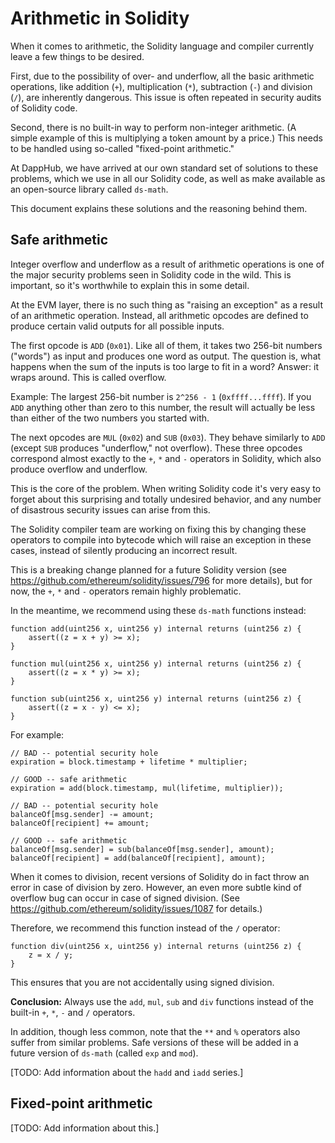 Arithmetic in Solidity
======================

When it comes to arithmetic, the Solidity language and compiler
currently leave a few things to be desired.

First, due to the possibility of over- and underflow, all the basic
arithmetic operations, like addition (`+`), multiplication (`*`),
subtraction (`-`) and division (`/`), are inherently dangerous.
This issue is often repeated in security audits of Solidity code.

Second, there is no built-in way to perform non-integer arithmetic.
(A simple example of this is multiplying a token amount by a price.)
This needs to be handled using so-called "fixed-point arithmetic."

At DappHub, we have arrived at our own standard set of solutions to
these problems, which we use in all our Solidity code, as well as make
available as an open-source library called `ds-math`.

This document explains these solutions and the reasoning behind them.


Safe arithmetic
---------------

Integer overflow and underflow as a result of arithmetic operations is
one of the major security problems seen in Solidity code in the wild.
This is important, so it's worthwhile to explain this in some detail.

At the EVM layer, there is no such thing as "raising an exception" as
a result of an arithmetic operation.  Instead, all arithmetic opcodes
are defined to produce certain valid outputs for all possible inputs.

The first opcode is `ADD` (`0x01`).  Like all of them, it takes two
256-bit numbers ("words") as input and produces one word as output.
The question is, what happens when the sum of the inputs is too large
to fit in a word?  Answer: it wraps around.  This is called overflow.

Example: The largest 256-bit number is `2^256 - 1` (`0xffff...ffff`).
If you `ADD` anything other than zero to this number, the result will
actually be less than either of the two numbers you started with.

The next opcodes are `MUL` (`0x02`) and `SUB` (`0x03`).  They behave
similarly to `ADD` (except `SUB` produces "underflow," not overflow).
These three opcodes correspond almost exactly to the `+`, `*` and `-`
operators in Solidity, which also produce overflow and underflow.

This is the core of the problem.  When writing Solidity code it's very
easy to forget about this surprising and totally undesired behavior,
and any number of disastrous security issues can arise from this.

The Solidity compiler team are working on fixing this by changing
these operators to compile into bytecode which will raise an exception
in these cases, instead of silently producing an incorrect result.

This is a breaking change planned for a future Solidity version (see
<https://github.com/ethereum/solidity/issues/796> for more details),
but for now, the `+`, `*` and `-` operators remain highly problematic.

In the meantime, we recommend using these `ds-math` functions instead:

    function add(uint256 x, uint256 y) internal returns (uint256 z) {
        assert((z = x + y) >= x);
    }

    function mul(uint256 x, uint256 y) internal returns (uint256 z) {
        assert((z = x * y) >= x);
    }

    function sub(uint256 x, uint256 y) internal returns (uint256 z) {
        assert((z = x - y) <= x);
    }

For example:

    // BAD -- potential security hole
    expiration = block.timestamp + lifetime * multiplier;

    // GOOD -- safe arithmetic
    expiration = add(block.timestamp, mul(lifetime, multiplier));

    // BAD -- potential security hole
    balanceOf[msg.sender] -= amount;
    balanceOf[recipient] += amount;

    // GOOD -- safe arithmetic
    balanceOf[msg.sender] = sub(balanceOf[msg.sender], amount);
    balanceOf[recipient] = add(balanceOf[recipient], amount);

When it comes to division, recent versions of Solidity do in fact
throw an error in case of division by zero.  However, an even more
subtle kind of overflow bug can occur in case of signed division.
(See <https://github.com/ethereum/solidity/issues/1087> for details.)

Therefore, we recommend this function instead of the `/` operator:

    function div(uint256 x, uint256 y) internal returns (uint256 z) {
        z = x / y;
    }

This ensures that you are not accidentally using signed division.

**Conclusion:** Always use the `add`, `mul`, `sub` and `div` functions
instead of the built-in `+`, `*`, `-` and `/` operators.

In addition, though less common, note that the `**` and `%` operators
also suffer from similar problems.  Safe versions of these will be
added in a future version of `ds-math` (called `exp` and `mod`).

[TODO: Add information about the `hadd` and `iadd` series.]


Fixed-point arithmetic
----------------------

[TODO: Add information about this.]
